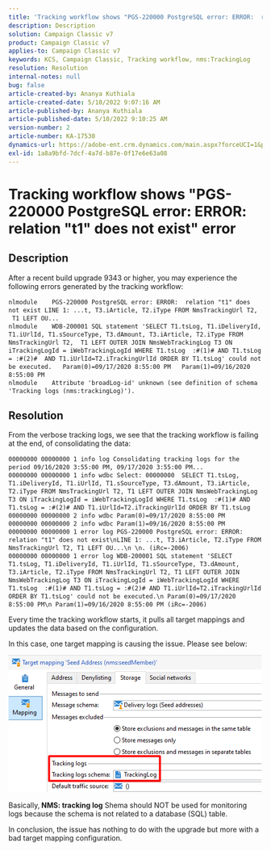 ```yaml
---
title: 'Tracking workflow shows "PGS-220000 PostgreSQL error: ERROR:  relation "t1" does not exist" error'
description: Description
solution: Campaign Classic v7
product: Campaign Classic v7
applies-to: Campaign Classic v7
keywords: KCS, Campaign Classic, Tracking workflow, nms:TrackingLog
resolution: Resolution
internal-notes: null
bug: false
article-created-by: Ananya Kuthiala
article-created-date: 5/10/2022 9:07:16 AM
article-published-by: Ananya Kuthiala
article-published-date: 5/10/2022 9:10:25 AM
version-number: 2
article-number: KA-17530
dynamics-url: https://adobe-ent.crm.dynamics.com/main.aspx?forceUCI=1&pagetype=entityrecord&etn=knowledgearticle&id=68154d91-40d0-ec11-a7b5-0022480a8e40
exl-id: 1a8a9bfd-7dcf-4a7d-b87e-0f17e6e63a08
---
```

# Tracking workflow shows "PGS-220000 PostgreSQL error: ERROR:  relation "t1" does not exist" error

## Description


After a recent build upgrade 9343 or higher, you may experience the following errors generated by the tracking workflow:




```
nlmodule    PGS-220000 PostgreSQL error: ERROR:  relation "t1" does not exist LINE 1: ...t, T3.iArticle, T2.iType FROM NmsTrackingUrl T2,  T1 LEFT OU... 
nlmodule    WDB-200001 SQL statement 'SELECT T1.tsLog, T1.iDeliveryId, T1.iUrlId, T1.sSourceType, T3.dAmount, T3.iArticle, T2.iType FROM NmsTrackingUrl T2,  T1 LEFT OUTER JOIN NmsWebTrackingLog T3 ON iTrackingLogId = iWebTrackingLogId WHERE T1.tsLog  :#(1)# AND T1.tsLog = :#(2)#  AND T1.iUrlId=T2.iTrackingUrlId ORDER BY T1.tsLog' could not be executed.   Param(0)=09/17/2020 8:55:00 PM   Param(1)=09/16/2020 8:55:00 PM
nlmodule    Attribute 'broadLog-id' unknown (see definition of schema 'Tracking logs (nms:trackingLog)').
```





## Resolution


From the verbose tracking logs, we see that the tracking workflow is failing at the end, of consolidating the data:




```
00000000 00000000 1 info log Consolidating tracking logs for the period 09/16/2020 3:55:00 PM, 09/17/2020 3:55:00 PM...
00000000 00000000 1 info wdbc Select: 00000000  SELECT T1.tsLog, T1.iDeliveryId, T1.iUrlId, T1.sSourceType, T3.dAmount, T3.iArticle, T2.iType FROM NmsTrackingUrl T2, T1 LEFT OUTER JOIN NmsWebTrackingLog T3 ON iTrackingLogId = iWebTrackingLogId WHERE T1.tsLog  :#(1)# AND T1.tsLog = :#(2)# AND T1.iUrlId=T2.iTrackingUrlId ORDER BY T1.tsLog
00000000 00000000 2 info wdbc Param(0)=09/17/2020 8:55:00 PM
00000000 00000000 2 info wdbc Param(1)=09/16/2020 8:55:00 PM
00000000 00000000 1 error log PGS-220000 PostgreSQL error: ERROR: relation "t1" does not exist\nLINE 1: ...t, T3.iArticle, T2.iType FROM NmsTrackingUrl T2, T1 LEFT OU...\n \n. (iRc=-2006)
00000000 00000000 1 error log WDB-200001 SQL statement 'SELECT T1.tsLog, T1.iDeliveryId, T1.iUrlId, T1.sSourceType, T3.dAmount, T3.iArticle, T2.iType FROM NmsTrackingUrl T2, T1 LEFT OUTER JOIN NmsWebTrackingLog T3 ON iTrackingLogId = iWebTrackingLogId WHERE T1.tsLog  :#(1)# AND T1.tsLog = :#(2)# AND T1.iUrlId=T2.iTrackingUrlId ORDER BY T1.tsLog' could not be executed.\n Param(0)=09/17/2020 8:55:00 PM\n Param(1)=09/16/2020 8:55:00 PM (iRc=-2006)
```




Every time the tracking workflow starts, it pulls all target mappings and updates the data based on the configuration.

In this case, one target mapping is causing the issue. Please see below:

![](assets/a06a8deb-6536-ec11-b6e6-000d3a348885.png)

Basically,<b> NMS: tracking log</b> Shema should NOT be used for monitoring logs because the schema is not related to a database (SQL) table.

In conclusion, the issue has nothing to do with the upgrade but more with a bad target mapping configuration.
